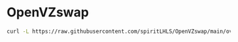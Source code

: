 # OpenVZswap

```bash
curl -L https://raw.githubusercontent.com/spiritLHLS/OpenVZswap/main/ovzswap.sh -o swap.sh && chmod +x swap.sh && bash ./swap.sh 
```

